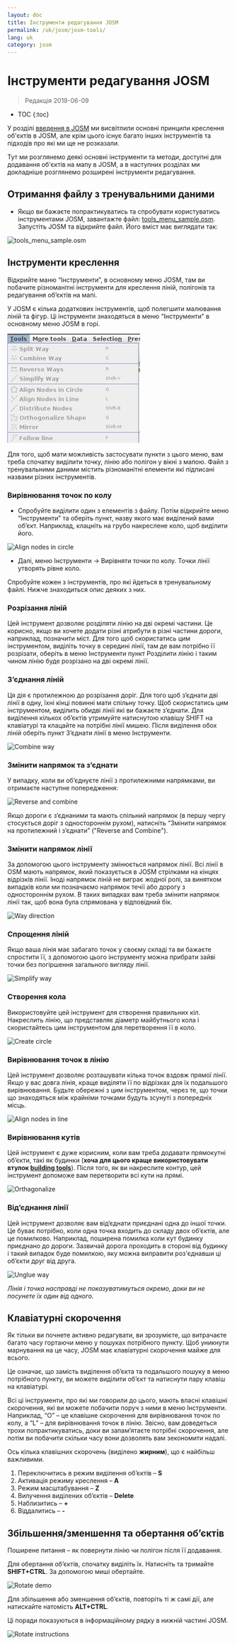```yaml
---
layout: doc
title: Інструменти редагування JOSM
permalink: /uk/josm/josm-tools/
lang: uk
category: josm
---
```


Інструменти редагування JOSM
==================

> Редакція 2019-06-09  

- TOC
{:toc}

У розділі [введення в JOSM](/uk/josm/start-josm/) ми висвітлили основні принципи креслення об'єктів в JOSM, але крім цього існує багато інших інструментів та підходів про які ми ще не розказали. 

Тут ми розглянемо деякі основні інструменти та методи, доступні для додавання об'єктів на мапу в JOSM, а в наступних розділах ми докладніше розглянемо розширені інструменти редагування.

Отримання файлу з тренувальними даними
-------------------

- Якщо ви бажаєте попрактикуватись та спробувати користуватись інструментами JOSM, завантажте файл: [tools_menu_sample.osm](/files/tools_menu_sample.osm). Запустіть JOSM та відкрийте файл. Його вміст має виглядати так:

![tools_menu_sample.osm][]

Інструменти креслення
-------------

Відкрийте маню “Інструменти”, в основному меню JOSM, там ви побачите різноманітні інструменти для креслення ліній, полігонів та редагування об’єктів на мапі.

У JOSM є кілька додаткових інструментів, щоб полегшити малювання ліній та фігур. Ці інструменти знаходяться в меню “Інструменти” в основному меню JOSM в горі.

![Tools menu][]

Для того, щоб мати можливість застосувати пункти з цього меню, вам треба спочатку виділити точку, лінію або полігон у вікні з мапою. Файл з тренувальними даними містить різноманітні елементи які підписані назвами різних інструментів. 

### Вирівнювання точок по колу  

- Спробуйте виділити один з елементів з файлу. Потім відкрийте меню “Інструменти” та оберіть пункт, назву якого має виділений вами об’єкт. Наприклад, клацніть на грубо накреслене коло, щоб виділити його.

![Align nodes in circle][]

- Далі, меню Інструменти -> Вирівняти точки по колу. Точки лінії утворять рівне коло.

Спробуйте кожен з інструментів, про які йдеться в тренувальному файлі. Нижче знаходиться опис деяких з них.

### Розрізання ліній  

Цей інструмент дозволяє розділяти лінію на дві окремі частини. Це корисно, якщо ви хочете додати різні атрибути в різні частини дороги, наприклад, позначити міст. Для того щоб скористатись цим інструментом, виділіть точку в середині лінії, там де вам потрібно її розрізати, оберіть в меню Інструменти пункт Розділити лінію і таким чином лінію буде розрізано на дві окремі лінії.


### З’єднання ліній

Ця дія є протилежною до розрізання доріг. Для того щоб з’єднати дві лінії в одну, їхні кінці повинні мати спільну точку. Щоб скористатись цим інструментом, виділить обидві лінії які ви бажаєте з’єднати. Для виділення кількох об’єктів утримуйте натиснутою клавішу SHIFT на клавіатурі та клацайте на потрібні лінії мишею. Після виділення обох ліній оберіть пункт З’єднати лінії в меню Інструменти. 

![Combine way][]


### Змінити напрямок та з’єднати  

У випадку, коли ви об’єднуєте лінії з протилежними напрямками, ви отримаєте наступне попередження:

![Reverse and combine][]

Якщо дороги є з’єднаними та мають спільний напрямок (в першу чергу стосується доріг з одностороннім рухом), натисніть “Змінити напрямок на протилежний і з’єднати” ("Reverse and Combine").


### Змінити напрямок лінії

За допомогою цього інструменту змінюється напрямок лінії. Всі лінії в OSM мають напрямок, який показується в JOSM стрілками на кінцях відрізків лінії. Іноді напрямок ліній не виграє жодної ролі, за винятком випадків коли ми позначаємо напрямок течії або дорогу з одностороннім рухом. В таких випадках вам треба змінити напрямок лінії так, щоб вона була спрямована у відповідний бік.

![Way direction][]

### Спрощення ліній

Якщо ваша лінія має забагато точок у своєму складі та ви бажаєте спростити її, з допомогою цього інструменту можна прибрати зайві точки без погіршення загального вигляду лінії.

![Simplify way][]


### Створення кола

Використовуйте цей інструмент для створення правильних кіл. Накреслить лінію, що представляє діаметр майбутнього кола і скористайтесь цим інструментом для перетворення її в коло.

![Create circle][]


### Вирівнювання точок в лінію

Цей інструмент дозволяє розташувати кілька точок вздовж прямої лінії. Якщо у вас довга лінія, краще виділяти її по відрізках для їх подальшого вирівнювання. Будьте обережні з цим інструментом, через те, що точки що знаходяться між крайніми точками будуть зсунуті з попередніх місць.

![Align nodes in line][]

### Вирівнювання кутів

Цей інструмент є дуже корисним, коли вам треба додавати прямокутні об’єкти, такі як будинки (**хоча для цього краще використовувати втулок [building tools](/uk/josm/josm-more-plugins/)**). Після того, як ви накреслите контур, цей інструмент допоможе вам перетворити всі кути на прямі.

![Orthagonalize][]


### Від’єднання лінії

Цей інструмент дозволяє вам від’єднати приєднані одна до іншої точки. Це буває потрібно, коли одна точка входить до складу двох об’єктів, але це помилково. Наприклад, поширена помилка коли кут будинку приєднано до дороги. Зазвичай дорога проходить в стороні від будинку і такий випадок буде помилкою, яку можна виправити роз'єднавши ці об’єкти друг від друга.

![Unglue way][]

*Лінія і точка насправді не показуватимуться окремо, доки ви не посунете їх один від одного.*

Клавіатурні скорочення
------------------

Як тільки ви почнете активно редагувати, ви зрозумієте, що витрачаєте багато часу гортаючи меню у пошуках потрібного пункту. Щоб уникнути марнування на це часу, JOSM має клавіатурні скорочення майже для всього.

Це означає, що замість виділення об’єкта та подальшого пошуку в меню потрібного пункту, ви можете виділити об’єкт та натиснути пару клавіш на клавіатурі.

Всі ці інструменти, про які ми говорили до цього, мають власні клавішні скорочення, які ви можете побачити поруч з ними в меню Інструменти. Наприклад, “O” – це клавішне скорочення для вирівнювання точок по колу, а “L” – для вирівнювання точок в лінію. Звісно, вам доведеться трохи попрактикуватись, доки ви запам’ятаєте потрібні скорочення, але потім ви побачити скільки часу вони дозволять вам зекономити надалі.
<!-- remove this line -->
<!-- remove this line -->

Ось кілька клавішних скорочень (виділено **жирним**), що є найбільш важливими.

1.  Переключитись в режим виділення об’єктів – **S**
2.  Активація режиму креслення – **A**
3.  Режим масштабування – **Z**
4.  Вилучення виділених об’єктів – **Delete**
5.  Наблизитись – **+**
6.  Віддалитись – **-**


Збільшення/зменшення та обертання об’єктів
----------------

Поширене питання – як повернути лінію чи полігон після її додавання.

Для обертання об’єктів, спочатку виділіть їх. Натисніть та тримайте **SHIFT+CTRL**. За допомогою миші обертайте.

![Rotate demo][]

Для збільшення або зменшення об’єктів, повторіть ті ж самі дії, але натискайте натомість **ALT+CTRL**.

Ці поради показуються в інформаційному рядку в нижній частині JOSM.

![Rotate instructions][]




[tools_menu_sample.osm]: /images/josm/tools-menu-sample-file.png
[Tools menu]: /images/josm/tools-menu.png
[Align nodes in circle]: /images/josm/align-nodes-in-circle.png
[Combine way]: /images/josm/combine-way.png
[Reverse and combine]: /images/josm/reverse-and-combine.png
[Way direction]: /images/josm/way-direction.png
[Simplify way]: /images/josm/simplify-way.png
[Create circle]: /images/josm/create-circle.png
[Align nodes in line]: /images/josm/align-nodes-in-line.png
[Orthagonalize]: /images/josm/orthagonalize.png
[Unglue way]: /images/josm/unglue-way.png
[Keyboard S]: /images/josm/keyboard-s.png
[Keyboard A]: /images/josm/keyboard-a.png
[Keyboard Z]: /images/josm/keyboard-z.png
[Keyboard Del]: /images/josm/keyboard-del.png
[Keyboard plus]: /images/josm/keyboard-plus.png
[Keyboard minus]: /images/josm/keyboard-minus.png
[Rotate demo]: /images/josm/rotate-demo.png
[Rotate instructions]: /images/josm/rotate-instructions.png